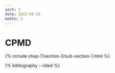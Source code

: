 ```yaml
---
sort: 1
date: 2022-08-25
maths: 1
---
```


# CPMD

{% include chap-7/section-3/sub-section-1.html %}

{% bibliography --cited %}


